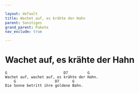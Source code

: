 ```yaml
---

layout: default
title: Wachet auf, es krähte der Hahn
parent: Sonstiges
grand_parent: Pakete
nav_exclude: true

---
```


# Wachet auf, es krähte der Hahn

```
G                          D7         G    
Wachet auf, wachet auf, es krähte der Hahn.
    G                  D7      G  
Die Sonne betritt ihre goldene Bahn. 

```
